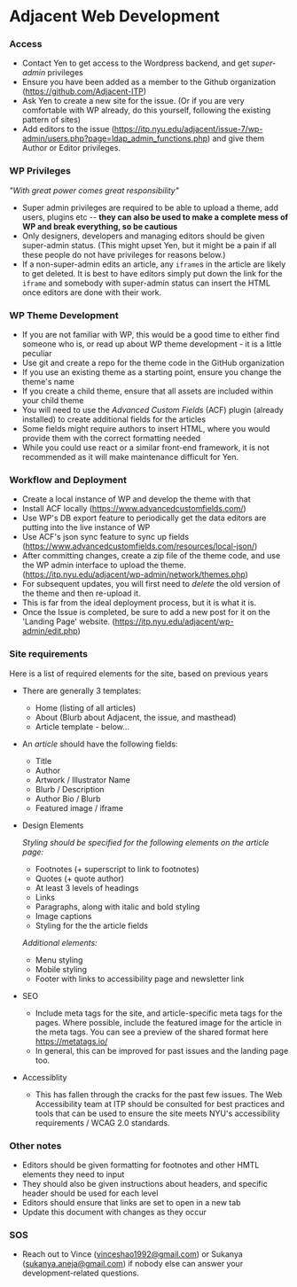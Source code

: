 # Adjacent Web Development


### Access

* Contact Yen to get access to the Wordpress backend, and get *super-admin* privileges
* Ensure you have been added as a member to the Github organization (https://github.com/Adjacent-ITP)
* Ask Yen to create a new site for the issue. (Or if you are very comfortable with WP already, do this yourself, following the existing pattern of sites)
* Add editors to the issue (https://itp.nyu.edu/adjacent/issue-7/wp-admin/users.php?page=ldap_admin_functions.php) and give them Author or Editor privileges.

### WP Privileges

_"With great power comes great responsibility"_

* Super admin privileges are required to be able to upload a theme, add users, plugins etc -- **they can also be used to make a complete mess of WP and break everything, so be cautious**
* Only designers, developers and managing editors should be given super-admin status. (This might upset Yen, but it might be a pain if all these people do not have privileges for reasons below.)
* If a non-super-admin edits an article, any `iframe`s in the article are likely to get deleted. It is best to have editors simply put down the link for the `iframe` and somebody with super-admin status can insert the HTML once editors are done with their work.

### WP Theme Development

* If you are not familiar with WP, this would be a good time to either find someone who is, or read up about WP theme development - it is a little peculiar
* Use git and create a repo for the theme code in the GitHub organization
* If you use an existing theme as a starting point, ensure you change the theme's name
* If you create a child theme, ensure that all assets are included within your child theme
* You will need to use the *Advanced Custom Fields* (ACF) plugin (already installed) to create additional fields for the articles
* Some fields might require authors to insert HTML, where you would provide them with the correct formatting needed
* While you could use react or a similar front-end framework, it is not recommended as it will make maintenance difficult for Yen.


### Workflow and Deployment

* Create a local instance of WP and develop the theme with that
* Install ACF locally (https://www.advancedcustomfields.com/)
* Use WP's DB export feature to periodically get the data editors are putting into the live instance of WP
* Use ACF's json sync feature to sync up fields (https://www.advancedcustomfields.com/resources/local-json/)
* After committing changes, create a zip file of the theme code, and use the WP admin interface to upload the theme. (https://itp.nyu.edu/adjacent/wp-admin/network/themes.php)
* For subsequent updates, you will first need to *delete* the old version of the theme and then re-upload it.
* This is far from the ideal deployment process, but it is what it is.
* Once the Issue is completed, be sure to add a new post for it on the 'Landing Page' website. (https://itp.nyu.edu/adjacent/wp-admin/edit.php)

### Site requirements

Here is a list of required elements for the site, based on previous years

* There are generally 3 templates:

  * Home (listing of all articles)
  * About (Blurb about Adjacent, the issue, and masthead)
  * Article template - below...

* An *article* should have the following fields:

  * Title
  * Author
  * Artwork / Illustrator Name
  * Blurb / Description
  * Author Bio / Blurb
  * Featured image / iframe

* Design Elements

  *Styling should be specified for the following elements on the article page:*

  * Footnotes (+ superscript to link to footnotes)
  * Quotes (+ quote author)
  * At least 3 levels of headings
  * Links
  * Paragraphs, along with italic and bold styling
  * Image captions
  * Styling for the the article fields

  *Additional elements:*

  * Menu styling
  * Mobile styling
  * Footer with links to accessibility page and newsletter link

* SEO

  * Include meta tags for the site, and article-specific meta tags for the pages. Where possible, include the featured image for the article in the meta tags. You can see a preview of the shared format here https://metatags.io/
  * In general, this can be improved for past issues and the landing page too.

* Accessiblity

  * This has fallen through the cracks for the past few issues. The Web Accessibility team at ITP should be consulted for best practices and tools that can be used to ensure the site meets NYU's accessibility requirements / WCAG 2.0 standards.

### Other notes

* Editors should be given formatting for footnotes and other HMTL elements they need to input
* They should also be given instructions about headers, and specific header should be used for each level
* Editors should ensure that links are set to open in a new tab
* Update this document with changes as they occur



### SOS

* Reach out to Vince (vinceshao1992@gmail.com) or Sukanya (sukanya.aneja@gmail.com) if nobody else can answer your development-related questions.
